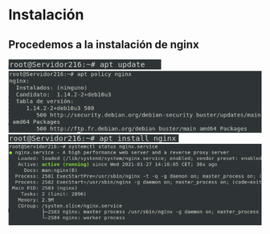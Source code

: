 # Instalación
## Procedemos a la instalación de nginx  

![Instalación](https://github.com/anasalasro/Nginx/blob/main/tareaNginx/instalacion.png)
![Instalación](https://github.com/anasalasro/Nginx/blob/main/tareaNginx/instalacion2.png)
![Instalación](https://github.com/anasalasro/Nginx/blob/main/tareaNginx/instalacion3.png)
![Instalación](https://github.com/anasalasro/Nginx/blob/main/tareaNginx/status.png)
